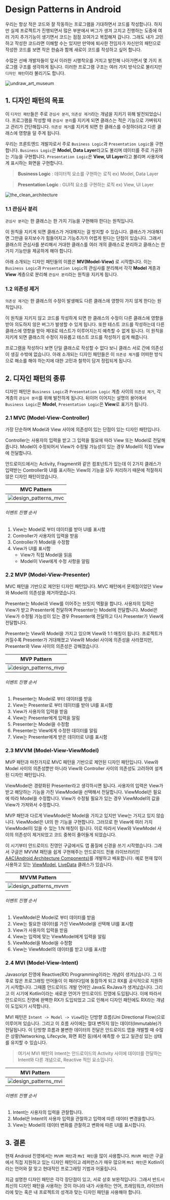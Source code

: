# Design Patterns in Android

우리는 항상 적은 코드와 잘 작동하는 프로그램을 기대하면서 코드를 작성합니다. 하지만 실제 프로젝트가 진행되면서 많은 부분에서 버그가 생겨 고치고 진행하는 도중에 여러 가지 추가기능이 생기면서 코드는 점점 꼬여가고 복잡해져 갑니다. 그래도 내가 고민하고 작성한 코드라면 이해할 수는 있지만 만약에 퇴사한 전임자가 자신만의 패턴으로 작성한 코드를 보면 작은 한숨과 함께 새로이 코드를 작성하고 싶어 합니다.

수많은 선배 개발자들이 앞서 이러한 시행착오를 거치고 발전해 나아가면서 몇 가지 프로그램 구조를 생각하게 됩니다. 이러한 프로그램 구조는 여러 가지 방식으로 불리지만 `디자인 패턴`이라 불리기도 합니다.

![undraw_art_museum]

## 1. 디자인 패턴의 목표

이 `디자인 패턴`들은 주로 `관심사 분리`, `의존성 제거`라는 개념을 지키기 위해 발전되었습니다. 프로그램을 작성할 때 `관심사 분리`를 지키게 되면 클래스는 적은 기능으로 가벼워지고 관리가 간단해집니다. `의존성 제거`를 지키게 되면 한 클래스를 수정하더라고 다른 클래스에 영향을 덜 주게 됩니다.

우리는 프론트엔드 개발자로서 주로 `Business Logic`과 `Presentation Logic`을 구현합니다. `Business Logic`은 **Model, Data Layer**라고도 불리며 데이터를 주로 가공하는 기능을 구현합니다. `Presentation Logic`은 **View, UI Layer**라고 불리며 사용자에게 표시하는 화면을 구현합니다.

> **Business Logic** : 데이터적 요소를 구현하는 로직
> ex) Model, Data Layer

> **Presentation Logic** : GUI적 요소를 구현하는 로직
> ex) View, UI Layer

![the_clean_architecture]

### 1.1 관심사 분리

`관심사 분리`는 한 클래스는 한 가지 기능을 구현해야 한다는 원칙입니다.

이 원칙을 지키게 되면 클래스가 거대해지는 걸 방지할 수 있습니다. 클래스가 거대해지면 그만큼 유지보수가 힘들어지고 기능추가가 어렵게 된다는 단점이 있습니다. 그래서 클래스의 관심사를 분리해서 거대한 클래스를 여러 개의 클래스로 분리하고 클래스는 한가지 기능만을 제공하게 해야 합니다.

아래 소개되는 디자인 패턴들의 이름은 **MV(Model-View)** 로 시작합니다. 이는 `Business Logic`과 `Presentation Logic`의 관심사를 분리해서 각각 **Model** 계층과 **View** 계층으로 분리해 `관심사 분리`라는 원칙을 지키게 됩니다.

### 1.2 의존성 제거

`의존성 제거`는 한 클래스의 수정이 발생해도 다른 클래스에 영향이 가지 않게 한다는 원칙입니다.

이 원칙을 지키지 않고 코드를 작성하게 되면 한 클래스의 수정이 다른 클래스에 영향을 받아 의도하지 않은 버그가 발생할 수 있게 됩니다. 또한 테스트 코드를 작성하는데 다른 클래스에 영향을 받아 제대로 테스트가 이루어지는지 예측할 수 없게 됩니다. 이 원칙을 지키게 되면 클래스의 수정이 자유롭고 테스트 코드를 작성하기 쉽게 해줍니다.

프로그램을 작성하다 보면 단일 클래스로 작성할 수 없다 보니 클래스 서로 간에 의존성이 생길 수밖에 없습니다. 아래 소개되는 디자인 패턴들은 이 `의존성 제거`를 어떠한 방식으로 해소를 해야 하는지에 대한 고민과 철학이 담겨 정립되게 됩니다.

## 2. 디자인 패턴의 종류

디자인 패턴은 `Business Logic`과 `Presentation Logic` 계층 사이의 `의존성 제거`, 각 계층의 `관심사 분리`를 위해 발전하게 됩니다. 뒤이어 이어지는 설명의 용어에서 `Business Logic`은 **Model**, `Presentation Logic`은 **View**로 표기가 됩니다.

### 2.1 MVC (Model-View-Controller)

가장 단순하며 Model과 View 사이에 의존성이 있는 단점이 있는 디자인 패턴입니다.

Controller는 사용자의 입력을 받고 그 입력을 필요에 따라 View 또는 Model로 전달해줍니다. Model이 수정되어서 View가 수정될 가능성이 있는 경우 Model이 직접 View에 전달합니다.

안드로이드에서는 Activity, Fragment와 같은 컴포넌트가 있는데 이 2가지 클래스가 입력받는 Controller와 UI를 표시하는 View의 기능을 모두 처리하기 때문에 적절하지 않은 디자인 패턴이었습니다.

| MVC Pattern            |
| ---------------------- |
| ![design_patterns_mvc] |

###### 이벤트 진행 순서

1. View는 Model로 부터 데이터를 받아 UI를 표시함
2. Controller가 사용자의 입력을 받음
3. Controller가 Model을 수정함
4. View가 UI를 표시함
   - View가 직접 Model을 읽음
   - Model이 View에게 수정 사항을 알림

### 2.2 MVP (Model-View-Presenter)

MVC 패턴을 기반으로 제안된 디자인 패턴입니다. MVC 패턴에서 문제점이었던 View와 Model의 의존성을 제거하였습니다.

Presenter는 Model과 View를 이어주는 브릿지 역활을 합니다. 사용자의 입력은 View가 받고 Presenter에 전달하며 Presenter는 Model에 전달합니다. Model은 View가 수정될 가능성이 있는 경우 Presenter에 전달하고 다시 Presenter가 View에 전달합니다.

Presenter는 View와 Model을 가지고 있으며 View와 1:1 매칭이 됩니다. 프로젝트가 커질수록 Presenter가 거대해졌고 View와 Model 사이에 의존성을 사라졌지만, Presenter와 View 사이의 의존성은 강해졌습니다.

| MVP Pattern            |
| ---------------------- |
| ![design_patterns_mvp] |

###### 이벤트 진행 순서

1. Presenter는 Model로 부터 데이터를 받음
2. View는 Presenter로 부터 데이터를 받아 UI를 표시함
3. View가 사용자의 입력을 받음
4. View는 Presenter에게 입력을 알림
5. Presenter는 Model을 수정함
6. Presenter는 View에게 수정한 데이터를 알림
7. View는 Presenter에게 받은 데이터로 UI를 표시함

### 2.3 MVVM (Model-View-ViewModel)

MVP 패턴과 마찬가지로 MVC 패턴을 기반으로 제안된 디자인 패턴입니다. View와 Model 사이의 의존성뿐만 아니라 View와 Controller 사이의 의존성도 고려하여 설계된 디자인 패턴입니다.

ViewModel은 경량화된 Presenter라고 생각하시면 됩니다. 사용자의 입력은 View가 받고 해당하는 기능을 가진 ViewModel을 선택해서 전달합니다. ViewModel은 필요에 따라 Model을 수정합니다. View가 수정될 필요가 있는 경우 ViewModel의 값을 View가 가져와서 수정합니다.

MVP 패턴과 다르게 ViewModel은 Model을 가지고 있지만 View는 가지고 있지 않습니다. ViewModel은 UI의 한 기능을 구현합니다. 그러므로 한 View에 여러 가지 ViewModel이 있을 수 있는 1:N 매칭이 됩니다. 이로 따라서 View와 ViewModel 사이의 의존성이 제거되었고 코드 중복이 줄어들게 되었습니다.

이 시기부터 안드로이드 진영인 구글에서도 앱 품질에 신경을 쓰기 시작했습니다. 그래서 구글은 MVVM 패턴을 쉽게 구현해주는 안드로이드 전용 라이브러리인 [AAC(Android Architecture Components)](https://developer.android.com/topic/libraries/architecture)를 개발하고 배포합니다. 예로 현재 많이 사용하고 있는 [ViewModel](https://developer.android.com/topic/libraries/architecture/viewmodel), [LiveData](https://developer.android.com/topic/libraries/architecture/livedata) 클래스가 있습니다.

| MVVM Pattern            |
| ----------------------- |
| ![design_patterns_mvvm] |

###### 이벤트 진행 순서

1. ViewModel은 Model로 부터 데이터를 받음
2. View는 필요한 데이터를 가진 ViewModel을 선택해 UI를 표시함
3. View가 사용자의 입력을 받음
4. View는 입력에 맞는 ViewModel에게 입력을 알림
5. ViewModel을 Model을 수정함
6. View는 ViewModel의 데이터를 받고 UI를 표시함

### 2.4 MVI (Model-View-Intent)

Javascript 진영에 Reactive(RX) Programming이라는 개념이 생겨났습니다. 그 이후로 많은 프로그래밍 언어들이 이 패러다임에 동참하게 되고 RX를 공식적으로 지원하기 시작합니다. 그때쯤 안드로이드 개발 언어인 Java도 RxJava가 생겨났습니다. 그리고 이 시기에 Kotlin이라는 새로운 언어가 안드로이드 진영에 도입됩니다. 이에 따라서 안드로이드 진영에 완벽한 RX가 도입되었고 그로 인해서 디자인 패턴에도 RX라는 개념이 도입되기 시작합니다.

MVI 패턴은 `Intent -> Model -> View`라는 단방향 흐름(Uni Directional Flow)으로 이루어져 있습니다. 그리고 이 흐름 사이에는 절대 변하지 않는 데이터(Immutable)가 전달됩니다. 이 단방향 흐름과 불변한 데이터의 전달은 안드로이드 앱을 개발할 때 수많은 상황(Networking, Lifecycle, 화면 회전 등)에서 예측할 수 있고 일관성 있는 상태를 유지할 수 있습니다.

> 여기서 MVI 패턴의 Intent는 안드로이드의 Activity 사이에 데이터를 전달하는 Intent와 다른 개념으로, Reactive 적인 요소입니다.

| MVI Pattern            |
| ---------------------- |
| ![design_patterns_mvi] |

###### 이벤트 진행 순서

1. Intent는 사용자의 입력을 관찰합니다.
2. Model은 Intent의 사용자 입력을 관찰하고 입력에 따른 데이터 변경을합니다.
3. View는 Model의 데이터 변화를 관찰하고 변화에 따른 UI를 표시합니다.

## 3. 결론

현재 Android 진영에서는 `MVVM 패턴`과 `MVI 패턴`을 많이 사용합니다. `MVVM 패턴`은 구글에서 직접 지원하고 있는 디자인 패턴이고 레퍼런스가 매우 많으며 `MVI 패턴`은 Kotlin이라는 언어와 잘 맞고 현대적인 프로그래밍 기법과 어울립니다.

지금 설명한 디자인 패턴은 각각 장단점이 있고, 서로 상호 보완적입니다. 그래서 반드시 최신의 디자인 패턴을 사용하는 것이 아니라 내가 사용하는 언어, 프래임워크, 라이브러리에 맞는 혹은 내 프로젝트의 성격과 맞는 디자인 패턴을 사용해야 합니다.

<!-- ---------------------------- -->
<!-- ---------- define ---------- -->
<!-- ---------------------------- -->

<!-- undraw -->

[undraw_art_museum]: https://github.com/yelloze-xyz/tech-blog/blob/main//assets/images/undraw_art_museum.png?raw=true

<!-- disign patterns -->

[design_patterns_mvc]: https://github.com/yelloze-xyz/tech-blog/blob/main/assets/images/design_patterns_mvc.jpg?raw=true
[design_patterns_mvi]: https://github.com/yelloze-xyz/tech-blog/blob/main/assets/images/design_patterns_mvi.jpg?raw=true
[design_patterns_mvp]: https://github.com/yelloze-xyz/tech-blog/blob/main/assets/images/design_patterns_mvp.jpg?raw=true
[design_patterns_mvvm]: https://github.com/yelloze-xyz/tech-blog/blob/main/assets/images/design_patterns_mvvm.jpg?raw=true

<!-- etc -->

[the_clean_architecture]: https://github.com/yelloze-xyz/tech-blog/blob/main/assets/images/the_clean_architecture.jpeg?raw=true
